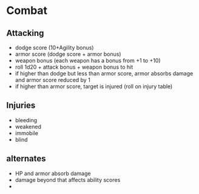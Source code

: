 # Combat

## Attacking

- dodge score (10+Agility bonus)
- armor score (dodge score + armor bonus)
- weapon bonus (each weapon has a bonus from +1 to +10)
- roll 1d20 + attack bonus + weapon bonus to hit
- if higher than dodge but less than armor score, armor absorbs damage and armor score reduced by 1
- if higher than armor score, target is injured (roll on injury table)


## Injuries
- bleeding
- weakened
- immobile
- blind


## alternates
- HP and armor absorb damage
- damage beyond that affects ability scores
- 

